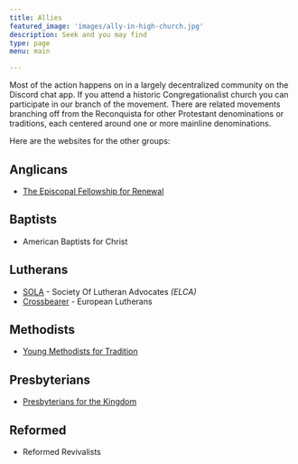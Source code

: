 ```yaml
---
title: Allies
featured_image: 'images/ally-in-high-church.jpg'
description: Seek and you may find
type: page
menu: main

---
```



Most of the action happens on in a largely decentralized community on the Discord chat app. If you attend a historic Congregationalist church you can participate in our branch of the movement. There are related movements branching off from the Reconquista for other Protestant denominations or traditions, each centered around one or more mainline denominations.

Here are the websites for the other groups:

## Anglicans
- [The Episcopal Fellowship for Renewal](https://www.episcopalrenewal.org/)

## Baptists
- American Baptists for Christ

## Lutherans
- [SOLA](https://www.solaelca.org/) - Society Of Lutheran Advocates *(ELCA)*
- [Crossbearer](https://crossbearers.eu/en/) - European Lutherans

## Methodists
- [Young Methodists for Tradition](https://jade-erinn-75.tiiny.site/)

## Presbyterians
- [Presbyterians for the Kingdom](https://www.presbyforthekingdom.org/)

## Reformed
- Reformed Revivalists